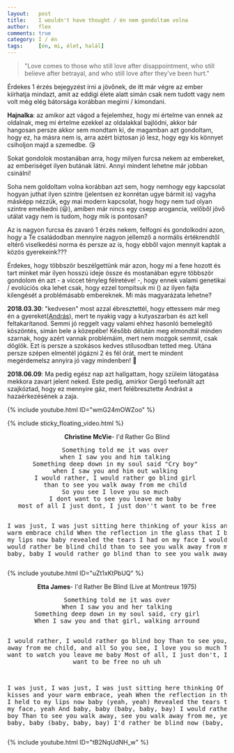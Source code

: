 ```yaml
---
layout:   post
title:    I wouldn't have thought / én nem gondoltam volna
author:   flex
comments: true
category: I / én
tags:     [én, mi, élet, halál]
---
```


> "Love comes to those who still love after disappointment, who still believe after betrayal, and who still love after they’ve been hurt."

Érdekes 1 érzés bejegyzést írni a jövőnek, de itt már végre az ember kiírhatja mindazt, amit az eddigi élete alatt simán csak nem tudott vagy nem volt még elég bátorsága korábban megírni / kimondani.

**Hajnalka**: az amikor azt vágod a fejelemhez, hogy mi értelme van ennek az oldalnak, meg mi értelme ezekkel az oldalakkal bajlódni, akkor bár hangosan persze akkor sem mondtam ki, de magamban azt gondoltam, hogy ez, ha másra nem is, arra azért biztosan jó lesz, hogy egy kis könnyet csiholjon majd a szemedbe. 😘

Sokat gondolok mostanában arra, hogy milyen furcsa nekem az embereket, az emberiséget ilyen butának látni. Annyi mindent lehetne már jobban csinálni!

Soha nem goldoltam volna korábban azt sem, hogy nemhogy egy kapcsolat hogyan juthat ilyen szintre (jelentsen ez konrétan ugye bármit is) vagyha másképp nézzük, egy mai modern kapcsolat, hogy hogy nem tud olyan szintre emelkedni (😃), amiben már nincs egy csepp arogancia, velőből jövő utálat vagy nem is tudom, hogy mik is pontosan?

Az is nagyon furcsa és zavaró 1 érzés nekem, felfogni és gondolkodni azon, hogy a Te családodban mennyire nagyon jellemző a normális értékrendtől eltérő viselkedési norma és persze az is, hogy ebből vajon mennyit kaptak a közös gyerekeink??? 

Érdekes, hogy többször beszélgettünk már azon, hogy mi a fene hozott és tart minket már ilyen hosszú ideje össze és mostanában egyre többször gondolom én azt - a viccet tényleg félretéve! -, hogy ennek valami genetikai / evolúciós oka lehet csak, hogy ezzel tompítsuk mi () az ilyen fajta kilengését a problémásabb embereknek. Mi más magyarázata lehetne?

**2018.03.30**: "kedvesen" most azzal ébresztettél, hogy ettessem már meg én a gyereket([András](https://andras.fleischmann.hu/)), mert te nyakig vagy a kutyaszarban és azt kell feltakarítanod. Semmi jó reggelt vagy valami ehhez hasonló bemelegítő köszöntés, simán bele a közepébe! Később délután meg elmondtál minden szarnak, hogy azért vannak problémáim, mert nem mozgok semmit, csak döglök. Ezt is persze a szokásos kedves stílusodban tetted meg. Utána persze szépen elmentél jógázni 2 és fél órát, mert te mindent megérdemelsz annyira jó vagy mindenben! 👸

**2018.06.09**: Ma pedig egész nap azt hallgattam, hogy szüleim látogatása mekkora zavart jelent neked. Este pedig, amirkor Gergő teefonált azt szajkóztad, hogy ez mennyire gáz, mert felébresztette Andrást a hazaérkezésének a zaja.

{% include youtube.html ID="wmG24mOWZoo" %}

<!-- break -->

{% include sticky_floating_video.html %}

<p><center><b>Christine McVie</b>- I'd Rather Go Blind</center></p>

<center><pre>
Something told me it was over 
when I saw you and him talking 
Something deep down in my soul said "Cry boy" 
when I saw you and him out walking 
I would rather, I would rather go blind girl 
than to see you walk away from me child 
So you see I love you so much 
I dont want to see you leave me baby 
most of all I just dont, I just don''t want to be free

I was just, I was just sitting here thinking 
of your kiss and your warm embrace child 
When the reflection in the glass 
that I been held to my lips now baby 
revealed the tears I had on my face 
I would rather, I would rather be blind child 
than to see you walk away from me 
Baby, baby, baby I would rather go blind 
than to see you walk away from me
</pre></center>

{% include youtube.html ID="uZt1xKtPbUQ" %}

<p><center><b>Etta James</b>- I'd Rather Be Blind (Live at Montreux 1975)</center></p>

<center><pre>
Something told me it was over
When I saw you and her talking
Something deep down in my soul said, cry girl
When I saw you and that girl, walking arround

I would rather, I would rather go blind boy
Than to see you, walk away from me child, and all
So you see, I love you so much
That I don't want to watch you leave me baby
Most of all, I just don't, I just don't want to be free no uh uh

I was just, I was just, I was just sitting here thinking
Of your kisses and your warm embrace, yeah
When the reflection in the glass that I held to my lips now baby (yeah, yeah)
Revealed the tears that was on my face, yeah
And baby, baby (baby, baby, bay) I would rather be blind boy 
Than to see you walk away, see you walk away from me, yeah
Baby, baby, baby (baby, baby, bay) I'd rather be blind now (baby, baby, bay)
</pre></center>

{% include youtube.html ID="tB2NqUdNH_w" %}